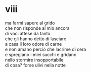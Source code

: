 # viii

ma farmi sapere al grido  
che non risponde al mio ancora  
di voci attese da tanto  
che gli hanno detto di lasciare  
a casa il loro odore di carne  
e non amano perciò che lacrime di cera  
e spregiano i miei succhi e gridano  
nello stormire insopportabile  
di cosa? forse ulivi nella notte
